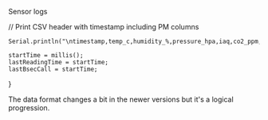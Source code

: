 Sensor logs

// Print CSV header with timestamp including PM columns

    Serial.println("\ntimestamp,temp_c,humidity_%,pressure_hpa,iaq,co2_ppm,voc_ppm,pm1_0,pm2_5,pm10_0,baseline_ready,spike_detected,signature,total_spikes");
    
    startTime = millis();
    lastReadingTime = startTime;
    lastBsecCall = startTime;
}

The data format changes a bit in the newer versions but it's a logical progression.
